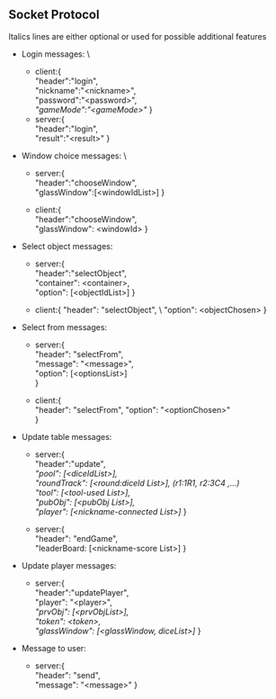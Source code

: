 Socket Protocol
--
Italics lines are either optional or used 
for possible additional features

- Login messages:                           \
    - client:{       
        "header":"login",                   \
        "nickname":"\<nickname>",           \
        "password":"\<password>",           \
        <i>"gameMode":"\<gameMode>"</i> 
        }
    - server:{                              \
        "header":"login",                   \
        "result":"\<result>"
        }

- Window choice messages:                   \
    - server:{                              \
        "header":"chooseWindow",            \
        "glassWindow":\[\<windowIdList>] 
        }

    - client:{                              \
        "header":"chooseWindow",            \
        "glassWindow": \<windowId>
        }

- Select object messages:
    - server:{ \
        "header":"selectObject",            \
        "container": \<container>,          \
        "option": \[\<objectIdList>]
        }

    - client:{
        "header": "selectObject",           \ 
        "option": \<objectChosen>
        }

- Select from messages:
    - server:{                              \
        "header": "selectFrom",             \
        "message": "\<message>",            \
        "option": \[\<optionsList>]           \
    }

    - client:{                              \
        "header": "selectFrom",
        "option": "\<optionChosen>"         \
    }

- Update table messages:
    - server:{                              \
        "header":"update",                  \
        <i>"pool": \[\<diceIdList>],            \
        "roundTrack": \[\<round:diceId List>],    (r1:1R1, r2:3C4 ,...)       \
        "tool": \[\<tool-used List>],    \
        "pubObj": \[\<pubObj List>],    \
        "player": \[\<nickname-connected List>]</i>
    }
    
    - server:{                                
        "header": "endGame",                    \
        "leaderBoard: \[\<nickname-score List>] 
        }


- Update player messages:
    - server:{                              \
        "header":"updatePlayer",                  \
        "player": \"\<player>",            \
        <i>"prvObj": \[\<prvObjList>],    \
        "token": \<token>,                   \
        "glassWindow": \[\<glassWindow, diceList>]</i>
        }

- Message to user:
    - server:{                  \
        "header": "send",           \
        "message": "\<message>"
        }
